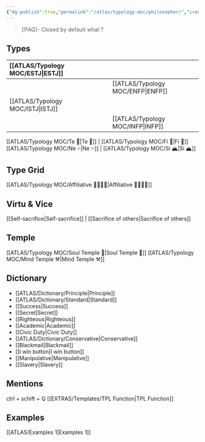 ```yaml
---
{"dg-publish":true,"permalink":"/atlas/typology-moc/philosopher/","created":"","updated":""}
---
```



> [!FAQ]- Closed by default
> what ?

## Types 

| [[ATLAS/Typology MOC/ESTJ\|ESTJ]]&nbsp; |   |       |  |
|:---------------|:-----------|:---------------|:---------------|
|     |  |  | [[ATLAS/Typology MOC/ENFP\|ENFP]]       |
| [[ATLAS/Typology MOC/ISTJ\|ISTJ]]       |  |      |      |
| |  |    | [[ATLAS/Typology MOC/INFP\|INFP]]       |  

[[ATLAS/Typology MOC/Te 🏹\|Te 🏹]] | [[ATLAS/Typology MOC/Fi 🔱\|Fi 🔱]]
[[ATLAS/Typology MOC/Ne 💦\|Ne 💦]] | [[ATLAS/Typology MOC/Si 🏔️\|Si 🏔️]]

## Type Grid 
[[ATLAS/Typology MOC/Affiliative 👨‍👩‍👧‍👦\|Affiliative 👨‍👩‍👧‍👦]] 

## Virtu & Vice
[[Self-sacrifice\|Self-sacrifice]] | [[Sacrifice of others\|Sacrifice of others]]

## Temple 
[[ATLAS/Typology MOC/Soul Temple 👥\|Soul Temple 👥]]
[[ATLAS/Typology MOC/Mind Temple ⚒️\|Mind Temple ⚒️]]

## Dictionary
- [[ATLAS/Dictionary/Principle\|Principle]]
- [[ATLAS/Dictionary/Standard\|Standard]]
- [[Success\|Success]]
- [[Secret\|Secret]]
- [[Righteous\|Righteous]]
- [[Academic\|Academic]]
- [[Civic Duty\|Civic Duty]]
- [[ATLAS/Dictionary/Conservative\|Conservative]] 
- [[Blackmail\|Blackmail]]
- [[I win button\|I win button]]
- [[Manipulative\|Manipulative]]
- [[Slavery\|Slavery]] 

## Mentions 
ctrl + schift + Q
[[EXTRAS/Templates/TPL Function\|TPL Function]]

## Examples 
[[ATLAS/Examples 1\|Examples 1]] 
